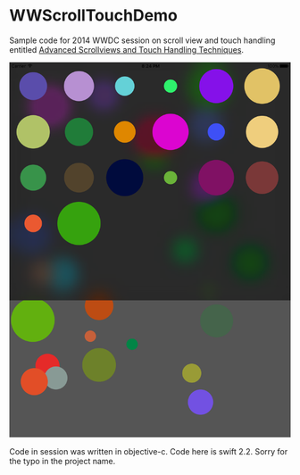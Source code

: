 # WWScrollTouchDemo
Sample code for 2014 WWDC session on scroll view and touch handling entitled [Advanced Scrollviews and Touch Handling Techniques](https://developer.apple.com/videos/play/wwdc2014/235/).

![ScreenShot](ScreenShot.png)

Code in session was written in objective-c. Code here is swift 2.2. Sorry for the typo in the project name.

